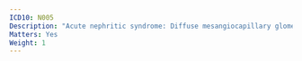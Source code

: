 ```yaml
---
ICD10: N005
Description: "Acute nephritic syndrome: Diffuse mesangiocapillary glomerulonephritis"
Matters: Yes
Weight: 1
---
```

